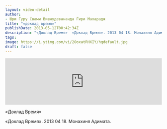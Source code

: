```yaml
---
layout: video-detail
author:
- Шри Гуру Свами Вишнудевананда Гири Махарадж
title: "«доклад время»"
publishDate: 2013-05-12T00:42:34Z
description: "«Доклад Время»  «Доклад Время». 2013 04 18. Монахиня Адимата."
tags: 
image: https://i.ytimg.com/vi/2OoxatRHXIY/hqdefault.jpg
draft: false
---
```


<iframe width="100%" src="https://www.youtube.com/embed/2OoxatRHXIY" frameborder="0" allowfullscreen=""></iframe> 

 «Доклад Время»

 «Доклад Время». 2013 04 18\. Монахиня Адимата.   

 